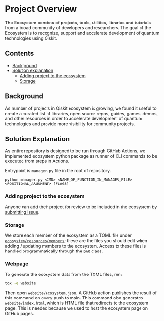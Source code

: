 # Project Overview

The Ecosystem consists of projects, tools, utilities, libraries and tutorials from a broad community of developers and researchers.
The goal of the Ecosystem is to recognize, support and accelerate development of quantum technologies using Qiskit.

## Contents

- [Background](#background)
- [Solution explanation](#solution-explanation)
  - [Adding project to the ecosystem](#adding-project-to-the-ecosystem)
  - [Storage](#storage)

## Background

As number of projects in Qiskit ecosystem is growing, we found it useful to create 
a curated list of libraries, open source repos, guides, games, demos, and other resources in order to
accelerate development of quantum technologies and provide more visibility for community projects.

## Solution Explanation

As entire repository is designed to be run through GitHub Actions,
we implemented ecosystem python package as runner of CLI commands
to be executed from steps in Actions. 

Entrypoint is ``manager.py`` file in the root of repository.

```shell
python manager.py <CMD> <NAME_OF_FUNCTION_IN_MANAGER_FILE> <POSITIONAL_ARGUMENT> [FLAGS]
```

### Adding project to the ecosystem

Anyone can add their project for review to be included in the ecosystem by
[submitting issue](https://github.com/qiskit-community/ecosystem/issues/new?assignees=octocat&labels=&template=submission.yml&title=%5BSubmission%5D%3A+).

### Storage

We store each member of the ecosystem as a TOML file under
[`ecosystem/resources/members`](https://github.com/qiskit-community/ecosystem/blob/main/ecosystem/resources/members);
these are the files you should edit when adding / updating members to the
ecosystem. Access to these files is handled programmatically through the
[`DAO`](https://github.com/qiskit-community/ecosystem/blob/main/ecosystem/daos/dao.py)
class.

### Webpage

To generate the ecosystem data from the TOML files, run:

```sh
tox -e website
```

Then open `website/ecosystem.json`. A GitHub action publishes the result of this command on every push to main.
This command also generates `website/index.html`, which is HTML file that redirects to the ecosystem page. This is needed because we used to host the ecosystem page on GitHub pages.
